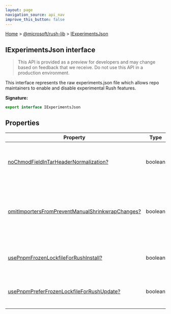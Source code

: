 ```yaml
---
layout: page
navigation_source: api_nav
improve_this_button: false
---
```



[Home](./index.md) &gt; [@microsoft/rush-lib](./rush-lib.md) &gt; [IExperimentsJson](./rush-lib.iexperimentsjson.md)

## IExperimentsJson interface

> This API is provided as a preview for developers and may change based on feedback that we receive. Do not use this API in a production environment.
>

This interface represents the raw experiments.json file which allows repo maintainers to enable and disable experimental Rush features.

<b>Signature:</b>

```typescript
export interface IExperimentsJson
```

## Properties

|  Property | Type | Description |
|  --- | --- | --- |
|  [noChmodFieldInTarHeaderNormalization?](./rush-lib.iexperimentsjson.nochmodfieldintarheadernormalization.md) | boolean | <b><i>(BETA)</i></b> <i>(Optional)</i> If true, the chmod field in temporary project tar headers will not be normalized. This normalization can help ensure consistent tarball integrity across platforms. |
|  [omitImportersFromPreventManualShrinkwrapChanges?](./rush-lib.iexperimentsjson.omitimportersfrompreventmanualshrinkwrapchanges.md) | boolean | <b><i>(BETA)</i></b> <i>(Optional)</i> If using the 'preventManualShrinkwrapChanges' option, restricts the hash to only include the layout of external dependencies. Used to allow links between workspace projects or the addition/removal of references to existing dependency versions to not cause hash changes. |
|  [usePnpmFrozenLockfileForRushInstall?](./rush-lib.iexperimentsjson.usepnpmfrozenlockfileforrushinstall.md) | boolean | <b><i>(BETA)</i></b> <i>(Optional)</i> By default, 'rush install' passes --no-prefer-frozen-lockfile to 'pnpm install'. Set this option to true to pass '--frozen-lockfile' instead. |
|  [usePnpmPreferFrozenLockfileForRushUpdate?](./rush-lib.iexperimentsjson.usepnpmpreferfrozenlockfileforrushupdate.md) | boolean | <b><i>(BETA)</i></b> <i>(Optional)</i> By default, 'rush update' passes --no-prefer-frozen-lockfile to 'pnpm install'. Set this option to true to pass '--prefer-frozen-lockfile' instead. |
